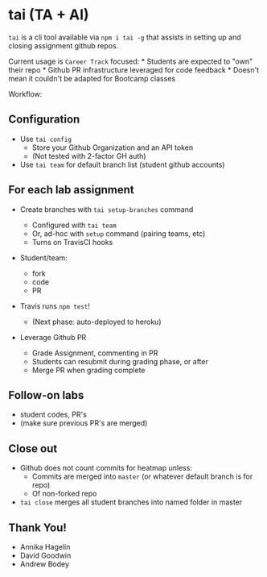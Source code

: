 tai (TA + AI)
===

`tai` is a cli tool available via `npm i tai -g` that assists in
setting up and closing assignment github repos.

Current usage is `Career Track` focused:
    * Students are expected to "own" their repo
    * Github PR infrastructure leveraged for code feedback
    * Doesn't mean it couldn't be adapted for Bootcamp classes

Workflow:

## Configuration
* Use `tai config`
    * Store your Github Organization and an API token
    * (Not tested with 2-factor GH auth)
* Use `tai team` for default branch list (student github accounts)

## For each lab assignment

* Create branches with `tai setup-branches` command
    * Configured with `tai team`
    * Or, ad-hoc with `setup` command (pairing teams, etc)
    * Turns on TravisCI hooks

* Student/team:
    * fork
    * code
    * PR
* Travis runs `npm test`!
    * (Next phase: auto-deployed to heroku)
* Leverage Github PR
    * Grade Assignment, commenting in PR
    * Students can resubmit during grading phase, or after
    * Merge PR when grading complete

## Follow-on labs
* student codes, PR's
* (make sure previous PR's are merged)

## Close out
* Github does not count commits for heatmap unless:
    * Commits are merged into `master` (or whatever default branch is for repo)
    * Of non-forked repo
* `tai close` merges all student branches into named folder in master
    
## Thank You!
* Annika Hagelin
* David Goodwin
* Andrew Bodey